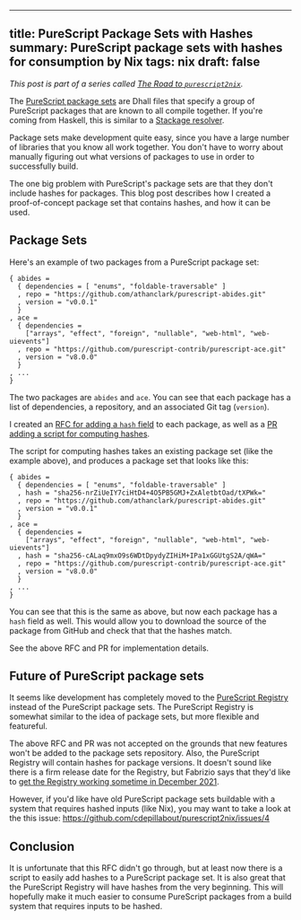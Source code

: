 ------------------------------------------------------
title: PureScript Package Sets with Hashes
summary: PureScript package sets with hashes for consumption by Nix
tags: nix
draft: false
------------------------------------------------------

*This post is part of a series called
[The Road to `purescript2nix`](./2021-12-20-road-to-purescript2nix.md).*

The [PureScript package sets](https://github.com/purescript/package-sets)
are Dhall files that specify a group of PureScript packages that are known to all
compile together.  If you're coming from Haskell, this is similar to a
[Stackage resolver](https://www.stackage.org/).

Package sets make development quite easy, since you have a large number of
libraries that you know all work together.  You don't have to worry about
manually figuring out what versions of packages to use in order to successfully
build.

The one big problem with PureScript's package sets are that they don't
include hashes for packages.  This blog post describes how I created a
proof-of-concept package set that contains hashes, and how it can be used.

## Package Sets

Here's an example of two packages from a PureScript package set:

```dhall
{ abides =
  { dependencies = [ "enums", "foldable-traversable" ]
  , repo = "https://github.com/athanclark/purescript-abides.git"
  , version = "v0.0.1"
  }
, ace =
  { dependencies =
    ["arrays", "effect", "foreign", "nullable", "web-html", "web-uievents"]
  , repo = "https://github.com/purescript-contrib/purescript-ace.git"
  , version = "v8.0.0"
  }
, ...
}
```

The two packages are `abides` and `ace`.  You can see that each package has a
list of dependencies, a repository, and an associated Git tag (`version`).

I created an
[RFC for adding a `hash` field](https://github.com/purescript/package-sets/issues/1042)
to each package, as well as a
[PR adding a script for computing hashes](https://github.com/purescript/package-sets/pull/1043).

The script for computing hashes takes an existing package set (like the example
above), and produces a package set that looks like this:

```dhall
{ abides =
  { dependencies = [ "enums", "foldable-traversable" ]
  , hash = "sha256-nrZiUeIY7ciHtD4+4O5PB5GMJ+ZxAletbtOad/tXPWk="
  , repo = "https://github.com/athanclark/purescript-abides.git"
  , version = "v0.0.1"
  }
, ace =
  { dependencies =
    ["arrays", "effect", "foreign", "nullable", "web-html", "web-uievents"]
  , hash = "sha256-cALaq9mxO9s6WDtDpydyZIHiM+IPa1xGGUtgS2A/qWA="
  , repo = "https://github.com/purescript-contrib/purescript-ace.git"
  , version = "v8.0.0"
  }
, ...
}
```

You can see that this is the same as above, but now each package has a `hash`
field as well.  This would allow you to download the source of the package
from GitHub and check that that the hashes match.

See the above RFC and PR for implementation details.

## Future of PureScript package sets

It seems like development has completely moved to the
[PureScript Registry](https://github.com/purescript/registry) instead of the
PureScript package sets.  The PureScript Registry is somewhat similar to the
idea of package sets, but more flexible and featureful.

The above RFC and PR was not accepted on the grounds that new features won't be
added to the package sets repository.  Also, the PureScript Registry will contain hashes
for package versions.  It doesn't sound like there is a firm release date for
the Registry, but Fabrizio says that they'd like to
[get the Registry working sometime in December 2021](https://github.com/purescript/package-sets/issues/1042#issuecomment-981626792).

However, if you'd like have old PureScript package sets buildable with a system
that requires hashed inputs (like Nix), you may want to take a look at the
this issue: <https://github.com/cdepillabout/purescript2nix/issues/4>

## Conclusion

It is unfortunate that this RFC didn't go through, but at least now there is
a script to easily add hashes to a PureScript package set.  It is also great
that the PureScript Registry will have hashes from the very beginning.
This will hopefully make it much easier to consume PureScript packages from
a build system that requires inputs to be hashed.
